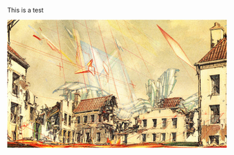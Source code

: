 This is a test

![Image](images/unnamed.jpg)








<!-- Pages Config -->
<script src="https://ajax.googleapis.com/ajax/libs/jquery/1.6.4/jquery.min.js"></script>
<script type="text/javascript" charset="urtf-8">
  $(document).ready(function() {
    $('h1:first').hide();
  });
</script>
